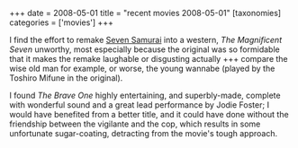 +++
date = 2008-05-01
title = "recent movies 2008-05-01"
[taxonomies]
categories = ['movies']
+++

I find the effort to remake [Seven Samurai] into a western, *The
Magnificent Seven* unworthy, most especially because the original was so
formidable that it makes the remake laughable or disgusting actually +++
compare the wise old man for example, or worse, the young wannabe
(played by the Toshiro Mifune in the original).

I found *The Brave One* highly entertaining, and superbly-made, complete
with wonderful sound and a great lead performance by Jodie Foster; I
would have benefited from a better title, and it could have done without
the friendship between the vigilante and the cop, which results in some
unfortunate sugar-coating, detracting from the movie's tough approach.

  [Seven Samurai]: @/seven-samurai-1954.md
